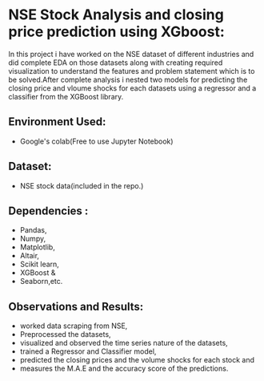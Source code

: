 # NSE Stock Analysis and closing price prediction using XGboost:
In this project i have worked on the NSE dataset of different industries and did complete EDA on those datasets along with creating required visualization to understand the features and problem statement which is to be solved.After complete analysis i nested two models for predicting the closing price and vloume shocks for each datasets using a regressor and a classifier from the XGBoost library.
## Environment Used:
- Google's colab(Free to use Jupyter Notebook)
## Dataset:
- NSE stock data(included in the repo.)
## Dependencies :
- Pandas,
- Numpy,
- Matplotlib,
- Altair,
- Scikit learn,
- XGBoost &
- Seaborn,etc.
## Observations and Results:
- worked data scraping from NSE,
- Preprocessed the datasets,
- visualized and observed the time series nature of the datasets,
- trained a Regressor and Classifier model,
- predicted the closing prices and the volume shocks for each stock and
- measures the M.A.E and the accuracy score of the predictions.

